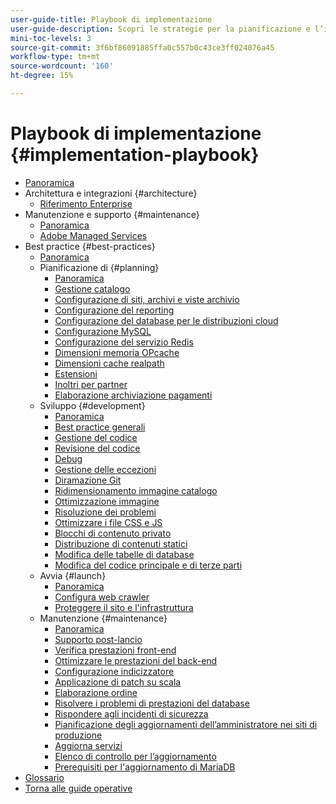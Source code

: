 ```yaml
---
user-guide-title: Playbook di implementazione
user-guide-description: Scopri le strategie per la pianificazione e l’implementazione di un sito Adobe Commerce di successo.
mini-toc-levels: 3
source-git-commit: 3f6bf86091885ffa0c557b0c43ce3ff024076a45
workflow-type: tm+mt
source-wordcount: '160'
ht-degree: 15%

---
```



# Playbook di implementazione {#implementation-playbook}

- [Panoramica](overview.md)
- Architettura e integrazioni {#architecture}
   - [Riferimento Enterprise](architecture/enterprise-blueprint.md)
- Manutenzione e supporto {#maintenance}
   - [Panoramica](maintenance/overview.md)
   - [Adobe Managed Services](maintenance/adobe-managed-services.md)
- Best practice {#best-practices}
   - [Panoramica](best-practices/phases.md)
   - Pianificazione di {#planning}
      - [Panoramica](best-practices/planning/overview.md)
      - [Gestione catalogo](best-practices/planning/catalog-management.md)
      - [Configurazione di siti, archivi e viste archivio](best-practices/planning/sites-stores-store-views.md)
      - [Configurazione del reporting](best-practices/planning/reporting-configuration.md)
      - [Configurazione del database per le distribuzioni cloud&#x200B;](best-practices/planning/database-on-cloud.md)
      - [Configurazione MySQL](best-practices/planning/mysql-configuration.md)
      - [Configurazione del servizio Redis](best-practices/planning/redis-service-configuration.md)
      - [Dimensioni memoria OPcache](best-practices/planning/opcache-memory-size.md)
      - [Dimensioni cache realpath](best-practices/planning/realpath-cache-size.md)
      - [Estensioni](best-practices/planning/extensions.md)
      - [Inoltri per partner](best-practices/planning/partner-escalation.md)
      - [Elaborazione archiviazione pagamenti](best-practices/planning/payment-processing-storage.md)
   - Sviluppo {#development}
      - [Panoramica](best-practices/development/overview.md)
      - [Best practice generali](best-practices/development/general.md)
      - [Gestione del codice](best-practices/development/code-management.md)
      - [Revisione del codice](best-practices/development/code-review.md)
      - [Debug](best-practices/development/debugging.md)
      - [Gestione delle eccezioni](best-practices/development/exception-handling.md)
      - [Diramazione Git](best-practices/development/git-branching.md)
      - [Ridimensionamento immagine catalogo](best-practices/development/catalog-image-resizing.md)
      - [Ottimizzazione immagine](best-practices/development/image-optimization.md)
      - [Risoluzione dei problemi](best-practices/development/troubleshooting.md)
      - [Ottimizzare i file CSS e JS](best-practices/development/optimize-css-js-files.md)
      - [Blocchi di contenuto privato](best-practices/development/private-content-block-configuration.md)
      - [Distribuzione di contenuti statici](best-practices/development/static-content-deployment.md)
      - [Modifica delle tabelle di database](best-practices/development/modifying-core-and-third-party-tables.md)
      - [Modifica del codice principale e di terze parti](best-practices/development/modifying-core-and-third-party-code.md)
   - Avvia {#launch}
      - [Panoramica](best-practices/launch/overview.md)
      - [Configura web crawler](best-practices/launch/robots-txt.md)
      - [Proteggere il sito e l&#39;infrastruttura](best-practices/launch/security-best-practices.md)
   - Manutenzione {#maintenance}
      - [Panoramica](best-practices/maintenance/overview.md)
      - [Supporto post-lancio](best-practices/maintenance/post-launch.md)
      - [Verifica prestazioni front-end](best-practices/maintenance/frontend-performance.md)
      - [Ottimizzare le prestazioni del back-end](best-practices/maintenance/backend-performance.md)
      - [Configurazione indicizzatore](best-practices/maintenance/indexer-configuration.md)
      - [Applicazione di patch su scala](best-practices/maintenance/patching-at-scale.md)
      - [Elaborazione ordine](best-practices/maintenance/order-processing-configuration.md)
      - [Risolvere i problemi di prestazioni del database](best-practices/maintenance/resolve-database-performance-issues.md)
      - [Rispondere agli incidenti di sicurezza](best-practices/maintenance/respond-to-security-incident.md)
      - [Pianificazione degli aggiornamenti dell’amministratore nei siti di produzione](best-practices/maintenance/scheduling-admin-updates-in-production.md)
      - [Aggiorna servizi](best-practices/maintenance/update-services.md)
      - [Elenco di controllo per l’aggiornamento](best-practices/maintenance/upgrade-checklist.md)
      - [Prerequisiti per l&#39;aggiornamento di MariaDB](best-practices/maintenance/mariadb-upgrade.md)
- [Glossario](glossary.md)
- [Torna alle guide operative](https://experienceleague.adobe.com/docs/commerce-operations/operational-guides/home.html?lang=it)
